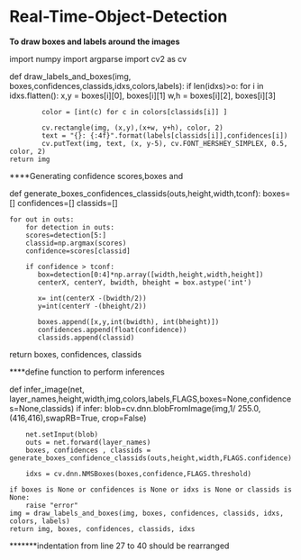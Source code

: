 # Real-Time-Object-Detection
****To draw boxes and labels around the images****


import numpy
import argparse
import cv2 as cv

def draw_labels_and_boxes(img, boxes,confidences,classids,idxs,colors,labels):
    if len(idxs)>o:
        for i in idxs.flatten():
            x,y = boxes[i][0], boxes[i][1]
            w,h = boxes[i][2], boxes[i][3]

            color = [int(c) for c in colors[classids[i]] ]

            cv.rectangle(img, (x,y),(x+w, y+h), color, 2)
            text = "{}: {:4f}".format(labels[classids[i]],confidences[i])
            cv.putText(img, text, (x, y-5), cv.FONT_HERSHEY_SIMPLEX, 0.5, color, 2)
    return img



****Generating confidence scores,boxes and

def generate_boxes_confidences_classids(outs,height,width,tconf):
    boxes=[]
    confidences=[]
    classids=[]

    for out in outs:
        for detection in outs:
        scores=detection[5:]
        classid=np.argmax(scores)
        confidence=scores[classid]

        if confidence > tconf:
           box=detection[0:4]*np.array([width,height,width,height])
           centerX, centerY, bwidth, bheight = box.astype('int')

           x= int(centerX -(bwidth/2))
           y=int(centerY -(bheight/2))

           boxes.append([x,y,int(bwidth), int(bheight)])
           confidences.append(float(confidence))
           classids.append(classid)
  return boxes, confidences, classids


****define function to perform inferences

def infer_image(net, layer_names,height,width,img,colors,labels,FLAGS,boxes=None,confidences=None,classids)
    if infer:
        blob=cv.dnn.blobFromImage(img,1/ 255.0,(416,416),swapRB=True, crop=False)

        net.setInput(blob)
        outs = net.forward(layer_names)
        boxes, confidences , classids = generate_boxes_confidence_classids(outs,height,width,FLAGS.confidence)

        idxs = cv.dnn.NMSBoxes(boxes,confidence,FLAGS.threshold)

    if boxes is None or confidences is None or idxs is None or classids is None:
        raise "error"
    img = draw_labels_and_boxes(img, boxes, confidences, classids, idxs, colors, labels)
    return img, boxes, confidences, classids, idxs




*******indentation from line 27 to 40 should be rearranged
